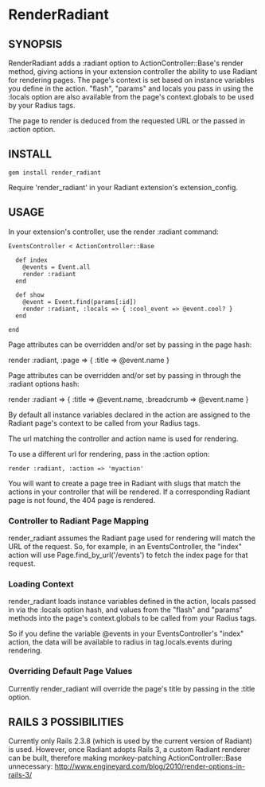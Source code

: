 # RenderRadiant

## SYNOPSIS

RenderRadiant adds a :radiant option to ActionController::Base's render method, giving actions in your extension controller the ability to use Radiant for rendering pages. The page's context is set based on instance variables you define in the action. "flash", "params" and locals you pass in using the :locals option are also available from the page's context.globals to be used by your Radius tags.

The page to render is deduced from the requested URL or the passed in :action option.

## INSTALL

    gem install render_radiant

Require 'render_radiant' in your Radiant extension's extension_config.

## USAGE

In your extension's controller, use the render :radiant command:

    EventsController < ActionController::Base

      def index
        @events = Event.all
        render :radiant
      end

      def show
        @event = Event.find(params[:id])
        render :radiant, :locals => { :cool_event => @event.cool? }
      end

    end

Page attributes can be overridden and/or set by passing in the page hash:

   render :radiant, :page => { :title => @event.name }

Page attributes can be overridden and/or set by passing in through the :radiant options hash:

   render :radiant => { :title => @event.name, :breadcrumb => @event.name }

By default all instance variables declared in the action are assigned to the Radiant page's context to be called from your Radius tags.

The url matching the controller and action name is used for rendering.

To use a different url for rendering, pass in the :action option:

    render :radiant, :action => 'myaction'

You will want to create a page tree in Radiant with slugs that match the actions in your controller that will be rendered. If a corresponding Radiant page is not found, the 404 page is rendered.

### Controller to Radiant Page Mapping

render_radiant assumes the Radiant page used for rendering will match the URL of the request. So, for example, in an EventsController, the "index" action will use Page.find_by_url('/events') to fetch the index page for that request.

### Loading Context

render_radiant loads instance variables defined in the action, locals passed in via the :locals option hash, and values from the "flash" and "params" methods into the page's context.globals to be called from your Radius tags.

So if you define the variable @events in your EventsController's "index" action, the data will be available to radius in tag.locals.events during rendering.

### Overriding Default Page Values

Currently render_radiant will override the page's title by passing in the :title option.

## RAILS 3 POSSIBILITIES

Currently only Rails 2.3.8 (which is used by the current version of Radiant) is used. However, once Radiant adopts Rails 3, a custom Radiant renderer can be built, therefore making monkey-patching ActionController::Base unnecessary: http://www.engineyard.com/blog/2010/render-options-in-rails-3/
